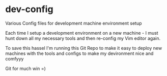 # dev-config
Various Config files for development machine environment setup

Each time I setup a development environment on a new machine - I must hunt down all my
necessary tools and then re-config my Vim editor again.

To save this hassel I'm running this Git Repo to make it easy to deploy new machines
with the tools and configs to make my devironment nice and comfyyy

Git for much win =)
